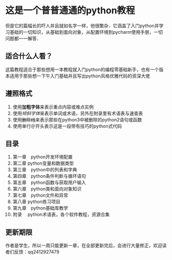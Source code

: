 # 这是一个普普通通的python教程
但是它的篇幅长的吓人并且就如名字一样，他很繁杂．它涵盖了入门python并学习基础的一切知识，从基础到面向对象，从配置环境到pycharm使用手册，一切问题都一一解答．
## 适合什么人看？
这篇教程适合于那些想用一本教程就入门python的编程零基础新手，也有一个版本适用于那些想一下午入门基础并且写出python风格优雅代码的资深大佬
## 遵照格式
1. 使用**加粗字体**来表示重点内容或难点实例
2. 使用*倾斜字体*来表示单词或术语，另外在附录里有术语表与速查表
3. 使用~~删除线~~来表示那些在python3中被删除的python2语句或函数
4. 使用单行＠开头表示这是一段带有技巧的python式代码
## 目录
1. 第一章　python开发环境配置
2. 第二章  python变量和数据类型
3. 第三章　python中的列表和字典
4. 第四章　python条件判断与循环语句
5. 第五章　python函数与获取用户输入
6. 第六章　python类和面向对象知识
7. 第七章　python文件和异常
8. 第八章  python练习项目
9. 第九章　python基础库教学
10. 附录　 python术语表，各个软件教程，资源合集
## 更新期限
作者是学生，所以一周只能更新一章，在全部更新完后，会进行大量修正，欢迎读者们反馈：qq2412927479





